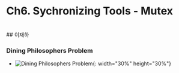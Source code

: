 # Ch6. Sychronizing Tools - Mutex
<br>
## 이재하

### Dining Philosophers Problem
  - ![Dining Philosophers Problem](https://user-images.githubusercontent.com/44635266/68369600-09ca9580-017e-11ea-8f58-7c83fe50e3a6.png){: width="30%" height="30%"}

